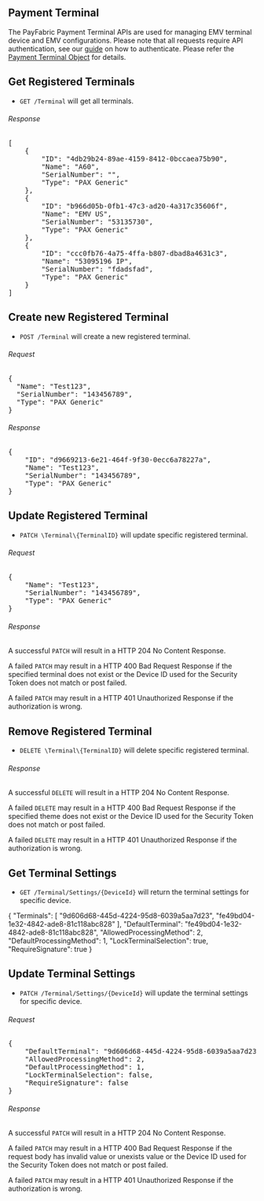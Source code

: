 Payment Terminal
-----------------
The PayFabric Payment Terminal APIs are used for managing EMV terminal device and EMV configurations. Please note that all requests require API authentication, see our [guide](Authentication.md) on how to authenticate. Please refer the [Payment Terminal Object](/PayFabric/Sections/3.1JSONObjects.md#terminal-setting) for details. 

Get Registered Terminals
---------------------
* `GET /Terminal`  will get all terminals. 

###### Response
<pre>
[
    {
        "ID": "4db29b24-89ae-4159-8412-0bccaea75b90",
        "Name": "A60",
        "SerialNumber": "",
        "Type": "PAX Generic"
    },
    {
        "ID": "b966d05b-0fb1-47c3-ad20-4a317c35606f",
        "Name": "EMV US",
        "SerialNumber": "53135730",
        "Type": "PAX Generic"
    },   
    {
        "ID": "ccc0fb76-4a75-4ffa-b807-dbad8a4631c3",
        "Name": "53095196 IP",
        "SerialNumber": "fdadsfad",
        "Type": "PAX Generic"
    }
]
</pre>

Create new Registered Terminal
---------------------
* `POST /Terminal` will create a new registered terminal.

###### Request
<pre>
{
  "Name": "Test123",
  "SerialNumber": "143456789",
  "Type": "PAX Generic"
}
</pre>

###### Response
<pre>
{
    "ID": "d9669213-6e21-464f-9f30-0ecc6a78227a",
    "Name": "Test123",
    "SerialNumber": "143456789",
    "Type": "PAX Generic"
}
</pre>

Update Registered Terminal
------------------------------
* `PATCH \Terminal\{TerminalID}` will update specific registered terminal.
###### Request
<pre>
{  
    "Name": "Test123",
    "SerialNumber": "143456789",
    "Type": "PAX Generic"
}
</pre>   
###### Response
A successful `PATCH` will result in a HTTP 204 No Content Response.

A failed `PATCH` may result in a HTTP 400 Bad Request Response if the specified terminal does not exist or the Device ID used for the Security Token does not match or post failed.

A failed `PATCH` may result in a HTTP 401 Unauthorized Response if the authorization is wrong.

Remove Registered Terminal
------------------------------
* `DELETE \Terminal\{TerminalID}` will delete specific registered terminal.

###### Response
A successful `DELETE` will result in a HTTP 204 No Content Response.

A failed `DELETE` may result in a HTTP 400 Bad Request Response if the specified theme does not exist or the Device ID used for the Security Token does not match or post failed.

A failed `DELETE` may result in a HTTP 401 Unauthorized Response if the authorization is wrong.

Get Terminal Settings
---------------------
* `GET /Terminal/Settings/{DeviceId}` will return the terminal settings for specific device.

{
    "Terminals": [
        "9d606d68-445d-4224-95d8-6039a5aa7d23",
        "fe49bd04-1e32-4842-ade8-81c118abc828"
    ],
    "DefaultTerminal": "fe49bd04-1e32-4842-ade8-81c118abc828",
    "AllowedProcessingMethod": 2,
    "DefaultProcessingMethod": 1,
    "LockTerminalSelection": true,
    "RequireSignature": true
}

Update Terminal Settings
----------------------
* `PATCH /Terminal/Settings/{DeviceId}` will update the terminal settings for specific device.
###### Request
<pre>
{    
    "DefaultTerminal": "9d606d68-445d-4224-95d8-6039a5aa7d23",
    "AllowedProcessingMethod": 2,
    "DefaultProcessingMethod": 1,
    "LockTerminalSelection": false,
    "RequireSignature": false
}
</pre>

###### Response
A successful `PATCH` will result in a HTTP 204 No Content Response.

A failed `PATCH` may result in a HTTP 400 Bad Request Response if the request body has invalid value or unexists value or the Device ID used for the Security Token does not match or post failed.

A failed `PATCH` may result in a HTTP 401 Unauthorized Response if the authorization is wrong.
